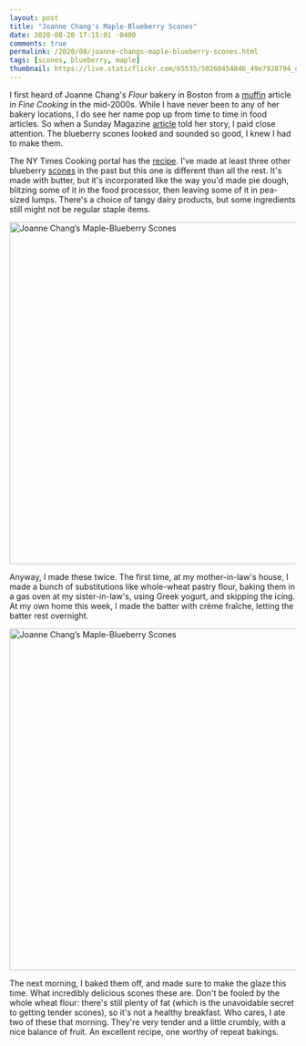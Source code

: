 ```yaml
---
layout: post
title: "Joanne Chang's Maple-Blueberry Scones"
date: 2020-08-20 17:15:01 -0400
comments: true
permalink: /2020/08/joanne-changs-maple-blueberry-scones.html
tags: [scones, blueberry, maple]
thumbnail: https://live.staticflickr.com/65535/50260454846_49e7928794_q.jpg
---
```


I first heard of Joanne Chang's _Flour_ bakery in Boston from a
[muffin](/2007/12/chocolate-and-ginger-bake-shop-muffins.html)
article in _Fine Cooking_ in the mid-2000s. While I have never been
to any of her bakery locations, I do see her name pop up from time
to time in food articles. So when a Sunday Magazine
[article](https://www.nytimes.com/2020/07/01/magazine/this-giant-blueberry-scone-is-self-care-with-butter-and-flour.html)
told her story, I paid close attention. The blueberry scones looked
and sounded so good, I knew I had to make them.

The NY Times Cooking portal has the [recipe](https://cooking.nytimes.com/recipes/1021206-joanne-changs-maple-blueberry-scones). I've made at least three other blueberry [scones](/tag/scones/)
in the past but this one is different than all the rest. It's made with butter, but it's incorporated
like the way you'd made pie dough, blitzing some of it in the food processor, then leaving some of it
in pea-sized lumps. There's a choice of tangy dairy products, but some ingredients still might
not be regular staple items.

<a data-flickr-embed="true" href="https://www.flickr.com/photos/gnuf/50259798678/in/photostream/" title="Joanne Chang’s Maple-Blueberry Scones"><img src="https://live.staticflickr.com/65535/50259798678_acdabda1e2_c.jpg" width="800" height="600" alt="Joanne Chang’s Maple-Blueberry Scones"></a><script async src="//embedr.flickr.com/assets/client-code.js" charset="utf-8"></script>

Anyway, I made these twice. The first time, at my mother-in-law's house, I
made a bunch of substitutions like whole-wheat pastry flour, baking them
in a gas oven at my sister-in-law's, using Greek yogurt, and skipping the 
icing. At my own home this week, I made the batter with crème fraîche, 
letting the batter rest overnight.

<a data-flickr-embed="true" href="https://www.flickr.com/photos/gnuf/50260454846/in/photostream/" title="Joanne Chang’s Maple-Blueberry Scones"><img src="https://live.staticflickr.com/65535/50260454846_49e7928794_c.jpg" width="800" height="600" alt="Joanne Chang’s Maple-Blueberry Scones"></a><script async src="//embedr.flickr.com/assets/client-code.js" charset="utf-8"></script>

The next morning, I baked them off, and made sure to make the glaze this time.
What incredibly delicious scones these are. Don't be fooled by the whole wheat flour:
there's still plenty of fat (which is the unavoidable secret to getting
tender scones), so it's not a healthy breakfast. Who cares, I ate two of these
that morning. They're very tender and a little crumbly, with a nice balance of
fruit. An excellent recipe, one worthy of repeat bakings.




